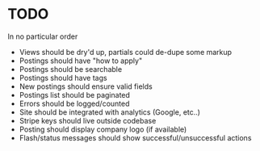# TODO #

In no particular order

* Views should be dry'd up, partials could de-dupe some markup
* Postings should have "how to apply"
* Postings should be searchable
* Postings should have tags
* New postings should ensure valid fields
* Postings list should be paginated
* Errors should be logged/counted
* Site should be integrated with analytics (Google, etc..)
* Stripe keys should live outside codebase
* Posting should display company logo (if available)
* Flash/status messages should show successful/unsuccessful actions